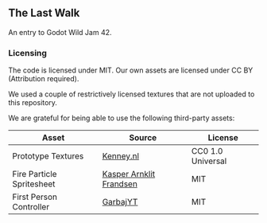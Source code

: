 ## The Last Walk
An entry to Godot Wild Jam 42.

### Licensing
The code is licensed under MIT.
Our own assets are licensed under CC BY (Attribution required).

We used a couple of restrictively licensed textures that are not uploaded to this repository.

We are grateful for being able to use the following third-party assets:

| Asset | Source | License |
| ------ | ------ | ------ |
| Prototype Textures | [Kenney.nl](https://www.kenney.nl/assets/prototype-textures) | CC0 1.0 Universal |
| Fire Particle Spritesheet | [Kasper Arnklit Frandsen](https://twitter.com/KasperArnklit) | MIT |
| First Person Controller | [GarbajYT](https://github.com/GarbajYT/godot_updated_fps_controller) | MIT |